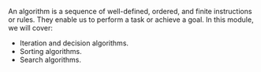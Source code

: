 An algorithm is a sequence of well-defined, ordered, and finite instructions or rules. They enable us to perform a task or achieve a goal. In this module, we will cover:
- Iteration and decision algorithms.
- Sorting algorithms.
- Search algorithms.